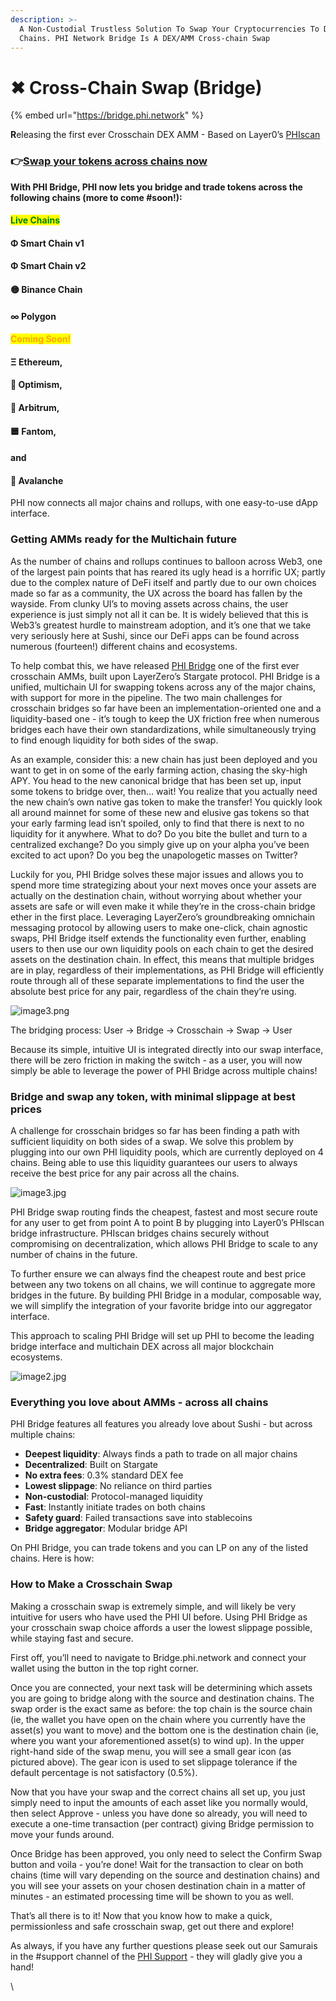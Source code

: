 ```yaml
---
description: >-
  A Non-Custodial Trustless Solution To Swap Your Cryptocurrencies To Different
  Chains. PHI Network Bridge Is A DEX/AMM Cross-chain Swap
---
```


# ✖ Cross-Chain Swap (Bridge)

{% embed url="https://bridge.phi.network" %}

**R**eleasing the first ever Crosschain DEX AMM - Based on Layer0’s [PHIscan](https://phiscan.com)

### 👉[Swap your tokens across chains now](https://bridge.phi.network)

**With PHI Bridge, PHI now lets you bridge and trade tokens across the following chains (more to come #soon!):**

#### <mark style="color:green;">Live Chains</mark>

#### Φ Smart Chain v1

#### Φ Smart Chain v2

#### 🟡 Binance Chain&#x20;

#### ∞ Polygon

#### <mark style="color:orange;">Coming Soon!</mark>

#### Ξ Ethereum,

#### 🔴 Optimism,

#### 💙 Arbitrum,

#### 🟦 Fantom,

#### and

#### 🔺 Avalanche



PHI now connects all major chains and rollups, with one easy-to-use dApp interface.

### Getting AMMs ready for the Multichain future

As the number of chains and rollups continues to balloon across Web3, one of the largest pain points that has reared its ugly head is a horrific UX; partly due to the complex nature of DeFi itself and partly due to our own choices made so far as a community, the UX across the board has fallen by the wayside. From clunky UI’s to moving assets across chains, the user experience is just simply not all it can be. It is widely believed that this is Web3’s greatest hurdle to mainstream adoption, and it’s one that we take very seriously here at Sushi, since our DeFi apps can be found across numerous (fourteen!) different chains and ecosystems.

To help combat this, we have released [PHI Bridge](https://bridge.phi.network) one of the first ever crosschain AMMs, built upon LayerZero’s Stargate protocol. PHI Bridge is a unified, multichain UI for swapping tokens across any of the major chains, with support for more in the pipeline. The two main challenges for crosschain bridges so far have been an implementation-oriented one and a liquidity-based one - it’s tough to keep the UX friction free when numerous bridges each have their own standardizations, while simultaneously trying to find enough liquidity for both sides of the swap.

As an example, consider this: a new chain has just been deployed and you want to get in on some of the early farming action, chasing the sky-high APY. You head to the new canonical bridge that has been set up, input some tokens to bridge over, then… wait! You realize that you actually need the new chain’s own native gas token to make the transfer! You quickly look all around mainnet for some of these new and elusive gas tokens so that your early farming lead isn’t spoiled, only to find that there is next to no liquidity for it anywhere. What to do? Do you bite the bullet and turn to a centralized exchange? Do you simply give up on your alpha you’ve been excited to act upon? Do you beg the unapologetic masses on Twitter?

Luckily for you, PHI Bridge solves these major issues and allows you to spend more time strategizing about your next moves once your assets are actually on the destination chain, without worrying about whether your assets are safe or will even make it while they’re in the cross-chain bridge ether in the first place. Leveraging LayerZero’s groundbreaking omnichain messaging protocol by allowing users to make one-click, chain agnostic swaps, PHI Bridge itself extends the functionality even further, enabling users to then use our own liquidity pools on each chain to get the desired assets on the destination chain. In effect, this means that multiple bridges are in play, regardless of their implementations, as PHI Bridge will efficiently route through all of these separate implementations to find the user the absolute best price for any pair, regardless of the chain they’re using.

![image3.png](https://res.cloudinary.com/sushi-cdn/image/fetch/f\_auto,c\_limit,w\_3840,q\_100/https://res.cloudinary.com/sushi-cdn/image/upload/f\_webp/if\_h\_gt\_1280/c\_fill,h\_1280/if\_end/q\_auto/image3\_38fc1b008d?\_a=ATAMhAA0)

The bridging process: User → Bridge → Crosschain → Swap → User

Because its simple, intuitive UI is integrated directly into our swap interface, there will be zero friction in making the switch - as a user, you will now simply be able to leverage the power of PHI Bridge across multiple chains!

### Bridge and swap any token, with minimal slippage at best prices

A challenge for crosschain bridges so far has been finding a path with sufficient liquidity on both sides of a swap. We solve this problem by plugging into our own PHI liquidity pools, which are currently deployed on 4 chains. Being able to use this liquidity guarantees our users to always receive the best price for any pair across all the chains.

![image3.jpg](https://res.cloudinary.com/sushi-cdn/image/fetch/f\_auto,c\_limit,w\_3840,q\_100/https://res.cloudinary.com/sushi-cdn/image/upload/f\_webp/if\_h\_gt\_1280/c\_fill,h\_1280/if\_end/q\_auto/image3\_7446aa27d6?\_a=ATAMhAA0)

PHI Bridge swap routing finds the cheapest, fastest and most secure route for any user to get from point A to point B by plugging into Layer0’s PHIscan bridge infrastructure. PHIscan bridges chains securely without compromising on decentralization, which allows PHI Bridge to scale to any number of chains in the future.

To further ensure we can always find the cheapest route and best price between any two tokens on all chains, we will continue to aggregate more bridges in the future. By building PHI Bridge in a modular, composable way, we will simplify the integration of your favorite bridge into our aggregator interface.

This approach to scaling PHI Bridge will set up PHI to become the leading bridge interface and multichain DEX across all major blockchain ecosystems.

![image2.jpg](https://res.cloudinary.com/sushi-cdn/image/fetch/f\_auto,c\_limit,w\_3840,q\_100/https://res.cloudinary.com/sushi-cdn/image/upload/f\_webp/if\_h\_gt\_1280/c\_fill,h\_1280/if\_end/q\_auto/image2\_0a22971ec2?\_a=ATAMhAA0)

### Everything you love about AMMs - across all chains

PHI Bridge features all features you already love about Sushi - but across multiple chains:

* **Deepest liquidity**: Always finds a path to trade on all major chains
* **Decentralized**: Built on Stargate
* **No extra fees**: 0.3% standard DEX fee
* **Lowest slippage**: No reliance on third parties
* **Non-custodial**: Protocol-managed liquidity
* **Fast**: Instantly initiate trades on both chains
* **Safety guard**: Failed transactions save into stablecoins
* **Bridge aggregator**: Modular bridge API

On PHI Bridge, you can trade tokens and you can LP on any of the listed chains. Here is how:

### How to Make a Crosschain Swap

Making a crosschain swap is extremely simple, and will likely be very intuitive for users who have used the PHI UI before. Using PHI Bridge as your crosschain swap choice affords a user the lowest slippage possible, while staying fast and secure.

First off, you’ll need to navigate to Bridge.phi.network and connect your wallet using the button in the top right corner.



Once you are connected, your next task will be determining which assets you are going to bridge along with the source and destination chains. The swap order is the exact same as before: the top chain is the source chain (ie, the wallet you have open on the chain where you currently have the asset(s) you want to move) and the bottom one is the destination chain (ie, where you want your aforementioned asset(s) to wind up). In the upper right-hand side of the swap menu, you will see a small gear icon (as pictured above). The gear icon is used to set slippage tolerance if the default percentage is not satisfactory (0.5%).



Now that you have your swap and the correct chains all set up, you just simply need to input the amounts of each asset like you normally would, then select Approve - unless you have done so already, you will need to execute a one-time transaction (per contract) giving Bridge permission to move your funds around.



Once Bridge has been approved, you only need to select the Confirm Swap button and voila - you’re done! Wait for the transaction to clear on both chains (time will vary depending on the source and destination chains) and you will see your assets on your chosen destination chain in a matter of minutes - an estimated processing time will be shown to you as well.

That’s all there is to it! Now that you know how to make a quick, permissionless and safe crosschain swap, get out there and explore!

As always, if you have any further questions please seek out our Samurais in the #support channel of the [PHI Support](https://phi.support) - they will gladly give you a hand!

\
